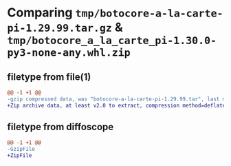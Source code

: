# Comparing `tmp/botocore-a-la-carte-pi-1.29.99.tar.gz` & `tmp/botocore_a_la_carte_pi-1.30.0-py3-none-any.whl.zip`

## filetype from file(1)

```diff
@@ -1 +1 @@
-gzip compressed data, was "botocore-a-la-carte-pi-1.29.99.tar", last modified: Sat Mar 25 01:22:57 2023, max compression
+Zip archive data, at least v2.0 to extract, compression method=deflate
```

## filetype from diffoscope

```diff
@@ -1 +1 @@
-GzipFile
+ZipFile
```

